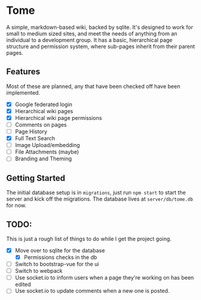# Tome

A simple, markdown-based wiki, backed by sqlite. It's designed to work for small to medium sized sites, and meet the
needs of anything from an individual to a development group. It has a basic, hierarchical page structure and permission
system, where sub-pages inherit from their parent pages.

## Features

Most of these are planned, any that have been checked off have been implemented.

* [X] Google federated login
* [X] Hierarchical wiki pages
* [X] Hierarchical wiki page permissions
* [ ] Comments on pages
* [ ] Page History
* [X] Full Text Search
* [ ] Image Upload/embedding
* [ ] File Attachments (maybe)
* [ ] Branding and Theming

## Getting Started

The initial database setup is in `migrations`, just run `npm start` to start the
server and kick off the migrations. The database lives at `server/db/tome.db`
for now.

## TODO:

This is just a rough list of things to do while I get the project going.

* [X] Move over to sqlite for the database
    * [X] Permissions checks in the db
* [ ] Switch to bootstrap-vue for the ui
* [ ] Switch to webpack
* [ ] Use socket.io to inform users when a page they're working on has been edited
* [ ] Use socket.io to update comments when a new one is posted.
